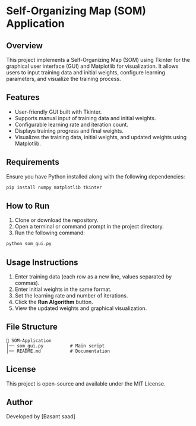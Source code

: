 # Self-Organizing Map (SOM) Application

## Overview
This project implements a Self-Organizing Map (SOM) using Tkinter for the graphical user interface (GUI) and Matplotlib for visualization. It allows users to input training data and initial weights, configure learning parameters, and visualize the training process.

## Features
- User-friendly GUI built with Tkinter.
- Supports manual input of training data and initial weights.
- Configurable learning rate and iteration count.
- Displays training progress and final weights.
- Visualizes the training data, initial weights, and updated weights using Matplotlib.

## Requirements
Ensure you have Python installed along with the following dependencies:

```bash
pip install numpy matplotlib tkinter
```

## How to Run
1. Clone or download the repository.
2. Open a terminal or command prompt in the project directory.
3. Run the following command:

```bash
python som_gui.py
```

## Usage Instructions
1. Enter training data (each row as a new line, values separated by commas).
2. Enter initial weights in the same format.
3. Set the learning rate and number of iterations.
4. Click the **Run Algorithm** button.
5. View the updated weights and graphical visualization.

## File Structure
```
📂 SOM-Application
│── som_gui.py          # Main script
│── README.md           # Documentation
```

## License
This project is open-source and available under the MIT License.

## Author
Developed by [Basant saad]


